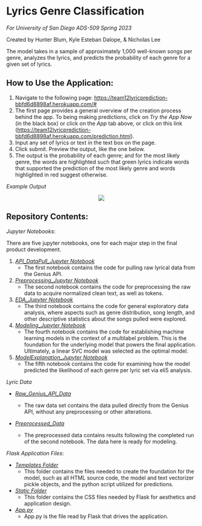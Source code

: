 # Lyrics Genre Classification
_For University of San Diego ADS-509 Spring 2023_

Created by Hunter Blum, Kyle Esteban Dalope, & Nicholas Lee

The model takes in a sample of approximately 1,000 well-known songs per genre, analyzes the lyrics, and predicts the probability of each genre for a given set of lyrics.

## How to Use the Application:
1. Navigate to the following page: https://team12lyricprediction-bbfd6d8898af.herokuapp.com/#
2. The first page provides a general overview of the creation process behind the app. To being making predictions, click on _Try the App Now_ (in the black box) or click on the _App_ tab above, or click on this link (https://team12lyricprediction-bbfd6d8898af.herokuapp.com/prediction.html).
3. Input any set of lyrics or text in the text box on the page.
4. Click submit. Preview the output, like the one below.
5. The output is the probability of each genre; and for the most likely genre, the words are highlighted such that green lyrics indicate words that supported the prediction of the most likely genre and words highlighted in red suggest otherwise.

_Example Output_

<p align="center">
  <img src="https://github.com/hunterblum/TextMining_Team12/blob/main/App_Sample_Results.png" />
</p>


## Repository Contents:
_Jupyter Notebooks_:

There are five jupyter notebooks, one for each major step in the final product development.
1. [_API_DataPull_Jupyter Notebook_](https://github.com/hunterblum/TextMining_Team12/blob/main/01_API_DataPull.ipynb)
    - The first notebook contains the code for pulling raw lyrical data from the Genius API.
2. [_Preprocessing_Jupyter Notebook_](https://github.com/hunterblum/TextMining_Team12/blob/main/02_PreProcessing.ipynb)
    - The second notebook contains the code for preprocessing the raw data to acquire normalized clean text, as well as tokens.
3. [_EDA_Jupyter Notebook_](https://github.com/hunterblum/TextMining_Team12/blob/main/03_EDA.ipynb)
    - The third notebook contains the code for general exploratory data analysis, where aspects such as genre distribution, song length, and other descriptive statistics about the songs pulled were explored.
4. [_Modeling_Jupyter Notebook_](https://github.com/hunterblum/TextMining_Team12/blob/main/04_Modeling.ipynb)
    - The fourth notebook contains the code for establishing machine learning models in the context of a multilabel problem. This is the foundation for the underlying model that powers the final application. Ultimately, a linear SVC model was selected as the optimal model.
5. [_ModelExplanation_Jupyter Notebook_](https://github.com/hunterblum/TextMining_Team12/blob/main/05_ModelExplanation.ipynb)
    - The fifth notebook contains the code for examining how the model predicted the likelihood of each genre per lyric set via eli5 analysis.

_Lyric Data_

- [_Raw_Genius_API_Data_](https://github.com/hunterblum/TextMining_Team12/blob/main/data/lyrics.csv.gz)
    - The raw data set contains the data pulled directly from the Genius API, without any preprocessing or other alterations.

- [_Preprocessed_Data_](https://github.com/hunterblum/TextMining_Team12/blob/main/data/genre_prepped.csv.gz)
    - The preprocessed data contains results following the completed run of the second notebook. The data here is ready for modeling.

_Flask Application Files_:

- [_Templates Folder_](https://github.com/hunterblum/TextMining_Team12/tree/main/templates)
    - This folder contains the files needed to create the foundation for the model, such as all HTML source code, the model and text vectorizer pickle objects, and the python script utilized for predictions.
- [_Static Folder_](https://github.com/hunterblum/TextMining_Team12/tree/main/static)
    -  This folder contains the CSS files needed by Flask for aesthetics and application design.
-  [_App.py_](https://github.com/hunterblum/TextMining_Team12/blob/main/app.py)
    -   App.py is the file read by Flask that drives the application.
